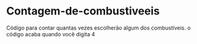 # Contagem-de-combustiveeis
Código para contar quantas vezes escolherão algum dos combustíveis. o código acaba quando você digita 4
